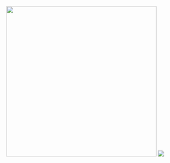 <img src="https://github-readme-stats.vercel.app/api?username=Abolfazl-Taj&show_icons=true&theme=dark" width="400">
<img src="https://streak-stats.demolab.com/?user=Abolfazl-Taj(https://git.io/streak-stats)"

